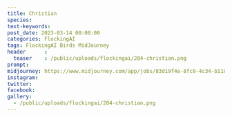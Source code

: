 ```yaml
---
title: Christian
species: 
text-keywords: 
post_date: 2023-03-14 00:00:00
categories: FlockingAI
tags: FlockingAI Birds MidJourney 
header      :
  teaser    : /public/uploads/flockingai/204-christian.png
prompt: 
midjourney: https://www.midjourney.com/app/jobs/83d19f4e-8fc9-4c34-b118-34f290e278c4
instagram: 
twitter: 
facebook: 
gallery: 
  - /public/uploads/flockingai/204-christian.png
---
```


